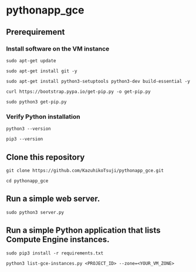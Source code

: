 # pythonapp_gce

## Prerequirement

### Install software on the VM instance

```
sudo apt-get update
```

```
sudo apt-get install git -y
```

```
sudo apt-get install python3-setuptools python3-dev build-essential -y
```

```
curl https://bootstrap.pypa.io/get-pip.py -o get-pip.py
```

```
sudo python3 get-pip.py
```

### Verify Python installation

```
python3 --version
```

```
pip3 --version
```

## Clone this repository

```
git clone https://github.com/KazuhikoTsuji/pythonapp_gce.git
```

```
cd pythonapp_gce
```

## Run a simple web server.

```
sudo python3 server.py
```

## Run a simple Python application that lists Compute Engine instances.

```
sudo pip3 install -r requirements.txt
```

```
python3 list-gce-instances.py <PROJECT_ID> --zone=<YOUR_VM_ZONE>
```
